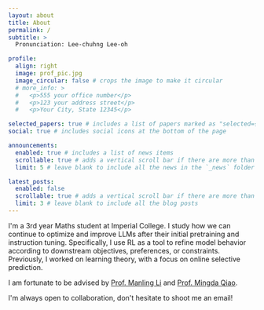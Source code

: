 ```yaml
---
layout: about
title: About
permalink: /
subtitle: >
  Pronunciation: Lee-chuhng Lee-oh

profile:
  align: right
  image: prof_pic.jpg
  image_circular: false # crops the image to make it circular
  # more_info: >
  #   <p>555 your office number</p>
  #   <p>123 your address street</p>
  #   <p>Your City, State 12345</p>

selected_papers: true # includes a list of papers marked as "selected={true}"
social: true # includes social icons at the bottom of the page

announcements:
  enabled: true # includes a list of news items
  scrollable: true # adds a vertical scroll bar if there are more than 3 news items
  limit: 5 # leave blank to include all the news in the `_news` folder

latest_posts:
  enabled: false
  scrollable: true # adds a vertical scroll bar if there are more than 3 new posts items
  limit: 3 # leave blank to include all the blog posts
---
```


I'm a 3rd year Maths student at Imperial College. I study how we can continue to optimize and improve LLMs after their initial pretraining and instruction tuning. Specifically, I use RL as a tool to refine model behavior according to downstream objectives, preferences, or constraints. Previously, I worked on learning theory, with a focus on online selective prediction. 

I am fortunate to be advised by [Prof. Manling Li](https://limanling.github.io/) and [Prof. Mingda Qiao](https://sites.google.com/site/acmonsterqiao/).

I'm always open to collaboration, don't hesitate to shoot me an email!